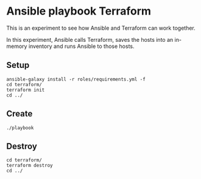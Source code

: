 # Ansible playbook Terraform

This is an experiment to see how Ansible and Terraform can work together.

In this experiment, Ansible calls Terraform, saves the hosts into an in-memory inventory and runs Ansible to those hosts.

## Setup

```
ansible-galaxy install -r roles/requirements.yml -f
cd terraform/
terraform init
cd ../
```

## Create

```shell
./playbook
```

## Destroy

```shell
cd terraform/
terraform destroy
cd ../
```
